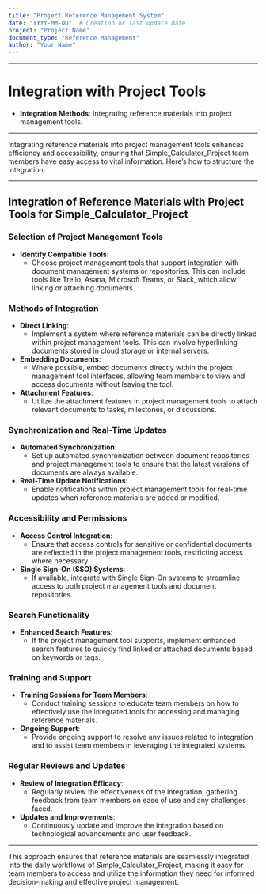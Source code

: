 ```yaml
---
title: "Project Reference Management System"
date: "YYYY-MM-DD"  # Creation or last update date
project: "Project Name"
document_type: "Reference Management"
author: "Your Name"
---
```

---
# Integration with Project Tools

- **Integration Methods**: Integrating reference materials into project management tools.

---
Integrating reference materials into project management tools enhances efficiency and accessibility, ensuring that Simple_Calculator_Project team members have easy access to vital information. Here’s how to structure the integration:

---

## Integration of Reference Materials with Project Tools for Simple_Calculator_Project

### Selection of Project Management Tools
- **Identify Compatible Tools**:
  - Choose project management tools that support integration with document management systems or repositories. This can include tools like Trello, Asana, Microsoft Teams, or Slack, which allow linking or attaching documents.

### Methods of Integration
- **Direct Linking**:
  - Implement a system where reference materials can be directly linked within project management tools. This can involve hyperlinking documents stored in cloud storage or internal servers.
- **Embedding Documents**:
  - Where possible, embed documents directly within the project management tool interfaces, allowing team members to view and access documents without leaving the tool.
- **Attachment Features**:
  - Utilize the attachment features in project management tools to attach relevant documents to tasks, milestones, or discussions.

### Synchronization and Real-Time Updates
- **Automated Synchronization**:
  - Set up automated synchronization between document repositories and project management tools to ensure that the latest versions of documents are always available.
- **Real-Time Update Notifications**:
  - Enable notifications within project management tools for real-time updates when reference materials are added or modified.

### Accessibility and Permissions
- **Access Control Integration**:
  - Ensure that access controls for sensitive or confidential documents are reflected in the project management tools, restricting access where necessary.
- **Single Sign-On (SSO) Systems**:
  - If available, integrate with Single Sign-On systems to streamline access to both project management tools and document repositories.

### Search Functionality
- **Enhanced Search Features**:
  - If the project management tool supports, implement enhanced search features to quickly find linked or attached documents based on keywords or tags.

### Training and Support
- **Training Sessions for Team Members**:
  - Conduct training sessions to educate team members on how to effectively use the integrated tools for accessing and managing reference materials.
- **Ongoing Support**:
  - Provide ongoing support to resolve any issues related to integration and to assist team members in leveraging the integrated systems.

### Regular Reviews and Updates
- **Review of Integration Efficacy**:
  - Regularly review the effectiveness of the integration, gathering feedback from team members on ease of use and any challenges faced.
- **Updates and Improvements**:
  - Continuously update and improve the integration based on technological advancements and user feedback.

---

This approach ensures that reference materials are seamlessly integrated into the daily workflows of Simple_Calculator_Project, making it easy for team members to access and utilize the information they need for informed decision-making and effective project management.